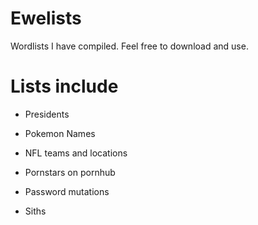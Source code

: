 # Ewelists
Wordlists I have compiled. Feel free to download and use.

# Lists include
* Presidents

* Pokemon Names
* NFL teams and locations
* Pornstars on pornhub
* Password mutations
* Siths
